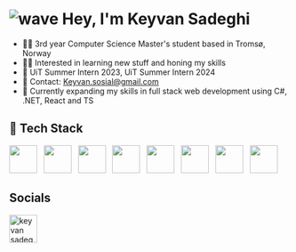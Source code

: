 # ![wave](https://user-images.githubusercontent.com/18350557/176309783-0785949b-9127-417c-8b55-ab5a4333674e.gif) Hey, I'm Keyvan Sadeghi


- 🧑‍💻 3rd year Computer Science Master's student based in Tromsø, Norway
- 👨‍💼 Interested in learning new stuff and honing my skills
- 💼 UiT Summer Intern 2023, UiT Summer Intern 2024
- 📩 Contact: Keyvan.sosial@gmail.com
- 🧠 Currently expanding my skills in full stack web development using C#, .NET, React and TS


## 🔧 Tech Stack
<img src="https://seeklogo.com/images/C/c-sharp-c-logo-02F17714BA-seeklogo.com.png" height="50"> &nbsp; 
<img src="https://upload.wikimedia.org/wikipedia/commons/c/c3/Python-logo-notext.svg" height="50"> &nbsp;
<img src="https://upload.wikimedia.org/wikipedia/commons/6/6a/JavaScript-logo.png" height="50"> &nbsp;
<img src="https://seeklogo.com/images/C/c-programming-language-logo-9B32D017B1-seeklogo.com.png" height="50"> &nbsp;
<img src="https://upload.wikimedia.org/wikipedia/commons/4/4c/Typescript_logo_2020.svg" height="50"> &nbsp;
<img src="https://upload.wikimedia.org/wikipedia/commons/a/a7/React-icon.svg" height="50"> &nbsp;
<img src="https://go.dev/blog/go-brand/Go-Logo/SVG/Go-Logo_Blue.svg" height="50"> &nbsp;
<img src="https://upload.wikimedia.org/wikipedia/commons/8/87/Sql_data_base_with_logo.png" height="50">

<!--## 🔝 Top Languages-->

<!--![Top Languages](https://github-readme-stats.vercel.app/api/top-langs/?username=Keyvan0111&layout=compact&theme=dark&langs_count=10)-->

## Socials
<a href="https://www.linkedin.com/in/keyvan-sadeghi-15b0a8250/" target="blank"><img align="center" src="https://raw.githubusercontent.com/rahuldkjain/github-profile-readme-generator/master/src/images/icons/Social/linked-in-alt.svg" alt="keyvan sadeghi" height="50"/></a>
